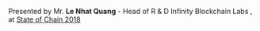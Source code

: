 Presented by Mr. **Le Nhat Quang** - Head of R & D Infinity Blockchain Labs , at [State of Chain 2018](https://stateofchain.io)